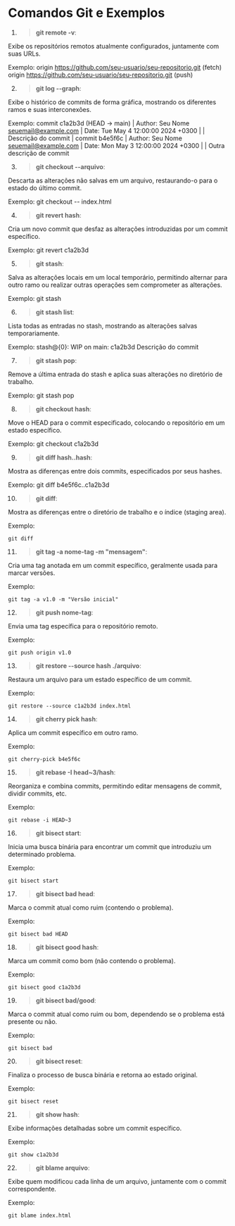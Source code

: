 # Comandos Git e Exemplos

1. > **git remote -v**:




 Exibe os repositórios remotos atualmente configurados, juntamente com suas URLs.

Exemplo:
origin https://github.com/seu-usuario/seu-repositorio.git (fetch)
origin https://github.com/seu-usuario/seu-repositorio.git (push)




2. > **git log --graph**:




 Exibe o histórico de commits de forma gráfica, mostrando os diferentes ramos e suas interconexões.

Exemplo:
commit c1a2b3d (HEAD -> main)
| Author: Seu Nome seuemail@example.com
| Date: Tue May 4 12:00:00 2024 +0300
|
| Descrição do commit
|
commit b4e5f6c
| Author: Seu Nome seuemail@example.com
| Date: Mon May 3 12:00:00 2024 +0300
|
| Outra descrição de commit



3. > **git checkout --arquivo**:




 Descarta as alterações não salvas em um arquivo, restaurando-o para o estado do último commit.

Exemplo:
git checkout -- index.html




4. > **git revert hash**:




 Cria um novo commit que desfaz as alterações introduzidas por um commit específico.

Exemplo:
git revert c1a2b3d




5. > **git stash**:




 Salva as alterações locais em um local temporário, permitindo alternar para outro ramo ou realizar outras operações sem comprometer as alterações.

Exemplo:
git stash




6. > **git stash list**:




 Lista todas as entradas no stash, mostrando as alterações salvas temporariamente.

Exemplo:
stash@{0}: WIP on main: c1a2b3d Descrição do commit




7. > **git stash pop**:




 Remove a última entrada do stash e aplica suas alterações no diretório de trabalho.

Exemplo:
git stash pop




8. > **git checkout hash**:




 Move o HEAD para o commit especificado, colocando o repositório em um estado específico.

Exemplo:
git checkout c1a2b3d




9. > **git diff hash..hash**:




 Mostra as diferenças entre dois commits, especificados por seus hashes.

Exemplo:
git diff b4e5f6c..c1a2b3d




10. > **git diff**:




 Mostra as diferenças entre o diretório de trabalho e o índice (staging area).

 Exemplo:
 ```
 git diff
 ```

11. > **git tag -a nome-tag -m "mensagem"**:




 Cria uma tag anotada em um commit específico, geralmente usada para marcar versões.

 Exemplo:
 ```
 git tag -a v1.0 -m "Versão inicial"
 ```

12. > **git push nome-tag**:




 Envia uma tag específica para o repositório remoto.

 Exemplo:
 ```
 git push origin v1.0
 ```

13. > **git restore --source hash ./arquivo**:




 Restaura um arquivo para um estado específico de um commit.

 Exemplo:
 ```
 git restore --source c1a2b3d index.html
 ```

14. > **git cherry pick hash**:




 Aplica um commit específico em outro ramo.

 Exemplo:
 ```
 git cherry-pick b4e5f6c
 ```

15. > **git rebase -I head~3/hash**:




 Reorganiza e combina commits, permitindo editar mensagens de commit, dividir commits, etc.

 Exemplo:
 ```
 git rebase -i HEAD~3
 ```

16. > **git bisect start**:




 Inicia uma busca binária para encontrar um commit que introduziu um determinado problema.

 Exemplo:
 ```
 git bisect start
 ```

17. > **git bisect bad head**:




 Marca o commit atual como ruim (contendo o problema).

 Exemplo:
 ```
 git bisect bad HEAD
 ```

18. > **git bisect good hash**:




 Marca um commit como bom (não contendo o problema).

 Exemplo:
 ```
 git bisect good c1a2b3d
 ```

19. > **git bisect bad/good**:




 Marca o commit atual como ruim ou bom, dependendo se o problema está presente ou não.

 Exemplo:
 ```
 git bisect bad
 ```

20. > **git bisect reset**:




 Finaliza o processo de busca binária e retorna ao estado original.

 Exemplo:
 ```
 git bisect reset
 ```

21. > **git show hash**:




 Exibe informações detalhadas sobre um commit específico.

 Exemplo:
 ```
 git show c1a2b3d
 ```

22. > **git blame arquivo**:




 Exibe quem modificou cada linha de um arquivo, juntamente com o commit correspondente.

 Exemplo:
 ```
 git blame index.html
 ```
